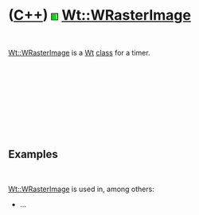 
 

 

 

 

 

([C++](Cpp.md)) ![Wt](PicWt.png) [Wt::WRasterImage](CppWRasterImage.md)
=========================================================================

 

[Wt::WRasterImage](CppWRasterImage.md) is a [Wt](CppWt.md)
[class](CppClass.md) for a timer.

 

 

 

 

 

Examples
--------

 

[Wt::WRasterImage](CppWRasterImage.md) is used in, among others:

-   ...

 

 

 

 

 

 

